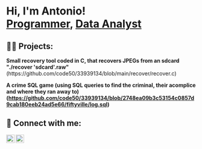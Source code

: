<h1>Hi, I'm Antonio! <br/><a href="https://github.com/txnyz01">Programmer</a>, <a href="https://github.com/txnyz01">Data Analyst</a></h1>

<h2>👨‍💻 Projects:</h2>
<b> Small recovery tool coded in C, that recovers JPEGs from an sdcard "./recover 'sdcard'.raw"</b>
 (https://github.com/code50/33939134/blob/main/recover/recover.c)

<b> A crime SQL game (using SQL queries to find the criminal, their acomplice and where they ran away to)
 (https://github.com/code50/33939134/blob/2748ea09b3c53154c0857d9cab180eeb24ad5e66/fiftyville/log.sql)

<h2> 🤳 Connect with me:</h2>

[<img align="left" alt="AV | LinkedIn" width="22px" src="https://cdn.jsdelivr.net/npm/simple-icons@v3/icons/linkedin.svg" />][linkedin]
[<img align="left" alt="AV | Instagram" width="22px" src="https://cdn.jsdelivr.net/npm/simple-icons@v3/icons/instagram.svg" />][instagram]

[instagram]: https://www.instagram.com/tyzv01/
[linkedin]: https://www.linkedin.com/in/antonio-velichkov-46b5a719a/

